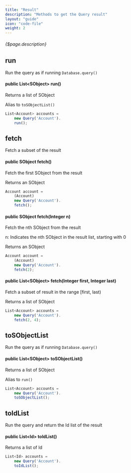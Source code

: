 ```yaml
---
title: "Result"
description: "Methods to get the Query result"
layout: "guide"
icon: "code-file"
weight: 2
---
```


###### {$page.description}

<article id="1">

## run

Run the query as if running `Database.query()`

#### public List\<SObject\> run()

Returns a list of SObject

Alias to `toSObjectList()`

```javascript
List<Account> accounts =
    new Query('Account').
    run();
```

</article>

<article id="2">

## fetch

Fetch a subset of the result

#### public SObject fetch()

Fetch the first SObject from the result

Returns an SObject

```javascript
Account account =
    (Account)
    new Query('Account').
    fetch();
```

#### public SObject fetch(Integer n)

Fetch the nth SObject from the result

n: Indicates the nth SObject in the result list, starting with 0

Returns an SObject

```javascript
Account account =
    (Account)
    new Query('Account').
    fetch(2);
```

#### public List\<SObject\> fetch(Integer first, Integer last)

Fetch a subset of result in the range [first, last)

Returns a list of SObject

```javascript
List<Account> accounts =
    new Query('Account').
    fetch(2, 4);
```

</article>

<article id="3">

## toSObjectList

Run the query as if running `Database.query()`

#### public List\<SObject\> toSObjectList()

Returns a list of SObject

Alias to `run()`

```javascript
List<Account> accounts =
    new Query('Account').
    toSObjectList();
```

</article>

<article id="4">

## toIdList

Run the query and return the Id list of the result

#### public List\<Id\> toIdList()

Returns a list of Id

```javascript
List<Id> accounts =
    new Query('Account').
    toIdList();
```

</article>
